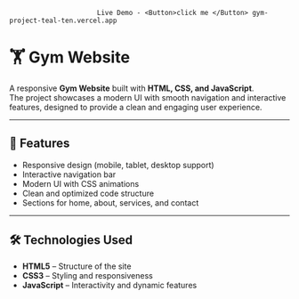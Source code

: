                           Live Demo - <Button>click me </Button> gym-project-teal-ten.vercel.app

# 🏋️ Gym Website

A responsive **Gym Website** built with **HTML, CSS, and JavaScript**.  
The project showcases a modern UI with smooth navigation and interactive features, designed to provide a clean and engaging user experience.

---

## 🚀 Features
- Responsive design (mobile, tablet, desktop support)  
- Interactive navigation bar  
- Modern UI with CSS animations  
- Clean and optimized code structure  
- Sections for home, about, services, and contact  

---

## 🛠️ Technologies Used
- **HTML5** – Structure of the site  
- **CSS3** – Styling and responsiveness  
- **JavaScript** – Interactivity and dynamic features  


